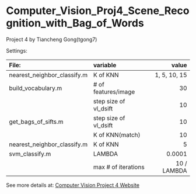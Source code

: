 # Computer_Vision_Proj4_Scene_Recognition_with_Bag_of_Words
Project 4 by Tiancheng Gong(tgong7)

Settings:

|File:	                          |variable              |value       |
|:--------------------------------|:---------------------|-----------:|
|nearest_neighbor_classify.m		  |K of KNN      				 |1, 5, 10, 15|
|build_vocabulary.m			          |# of features/image   |	        30|
|                                 |step size of vl_dsift |				  10|
|get_bags_of_sifts.m			        |step size of vl_dsift |    			10|
|                                 |K of KNN(match)       |	   			10|					
|nearest_neighbor_classify.m		  |K of KNN      				 |        	 5|
|svm_classify.m				            |LAMBDA	            	 |			0.0001|
|                                 |max # of iterations	 | 10 / LAMBDA|

See more details at: [Computer Vision Project 4 Website](http://all4win.github.io/projects/cv_proj4/index.html)
